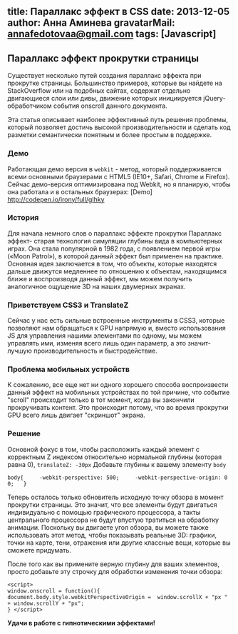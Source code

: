 title: Параллакс эффект в CSS
date: 2013-12-05
author: Анна Аминева
gravatarMail: annafedotovaa@gmail.com
tags: [Javascript]
---

## Параллакс эффект прокрутки страницы

Существует несколько путей создания параллакс эффекта при прокрутке страницы. Большинство примеров, которые вы найдете на StackOverflow или на подобных сайтах, содержат отдельно двигающиеся слои или дивы, движение которых инициируется jQuery- обработчиком события onscroll данного документа. 

<!-- more -->

Эта статья описывает наиболее эффективный путь решения проблемы, который позволяет достичь высокой производительности и сделать код разметки семантически понятным и более простым в поддержке.

### Демо

Работающая демо версия в `webkit` - метод, который поддерживается всеми основными браузерами с HTML5 (IE10+, Safari, Chrome и Firefox). Сейчас демо-версия оптимизирована под Webkit, но я планирую, чтобы она работала и в остальных браузерах:
[Demo] http://codepen.io/irony/full/gIhky

### История 

Для начала немного слов о параллакс эффекте прокрутки
Параллакс эффект- старая технология симуляции глубины вида в компьютерных играх. Она стала популярной в 1982 года, с появлением первой игры («Moon Patrol»), в которой данный эффект был применен на практике. Основная идея заключается в том, что объекты, которые находятся дальше движутся медленнее по отношению к объектам, находящимся ближе и воспроизводя данный эффект, мы можем получить аналогичное ощущение 3D на наших двумерных экранах.

### Приветствуем CSS3 и TranslateZ

Сейчас у нас есть сильные встроенные инструменты в CSS3, которые позволяют нам обращаться к GPU напрямую и, вместо использования JS для управления нашими элементами по одному, мы можем управлять ими, изменяя всего лишь один параметр, а это значит- лучшую производительность и быстродействие.

### Проблема мобильных устройств

К сожалению, все еще нет ни одного хорошего способа воспроизвести данный эффект на мобильных устройствах по той причине, что событие "scroll" происходит только в тот момент, когда вы закончили прокручивать контент. Это происходит потому, что во время прокрутки GPU всего лишь двигает "скриншот" экрана.

### Решение

Основной фокус в том, чтобы расположить каждый элемент с корректным Z индексом относительно нормальной глубины (которая равна 0),
`translateZ: -30px`
Добавьте глубины к вашему элементу `body`

 `body{     -webkit-perspective: 500;     -webkit-perspective-origin: 0 0;   }`
 
Теперь осталось только обновитель исходную точку обзора в момент прокрутки страницы. Это значит, что все элементы будут двигаться индивидуально с помощью графического процессора, а такты центрального процессора не будут впустую тратиться на обработку анимации. Поскольку вы двигаете угол обзора, вы можете также использовать этот метод, чтобы показывать реальные 3D: графики, точки на карте, тени, отражения или другие классные вещи, которые вы сможете придумать.

После того как вы примените верную глубину для ваших элементов, просто добавьте  эту строчку для обработки изменения точки обзора:
```html5
<script>    
window.onscroll = function(){     
document.body.style.webkitPerspectiveOrigin =  window.scrollX + "px " + window.scrollY + "px";     
} </script>
```

**Удачи в работе с гипнотическими эффектами!**
